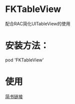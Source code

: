 # FKTableView
配合RAC简化UITableView的使用

# 安装方法：
pod 'FKTableView'

# 使用
[简书链接](https://www.jianshu.com/p/48577111541a)

